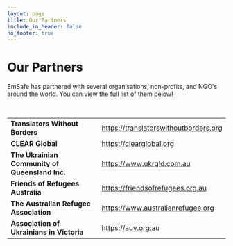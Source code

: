 ```yaml
---
layout: page
title: Our Partners
include_in_header: false
no_footer: true
---
```


# Our Partners
EmSafe has partnered with several organisations, non-profits, and NGO's around the world. You can view the full list of them below!

<br>

<table>
    <tr>
        <td><b>Translators Without Borders</b></td>
        <td><a href="https://translatorswithoutborders.org/" target="_blank">https://translatorswithoutborders.org</a></td>
    </tr>
    <tr>
        <td><b>CLEAR Global</b></td>
        <td><a href ="https://clearglobal.org/" target="_blank">https://clearglobal.org</a></td>
    </tr>
    <tr>
        <td><b>The Ukrainian Community of Queensland Inc.</b></td>
        <td><a href="https://www.ukrqld.com.au/" target="_blank">https://www.ukrqld.com.au</a></td>
    </tr>
    <tr>
        <td><b>Friends of Refugees Australia</b></td>
        <td><a href="https://friendsofrefugees.org.au/" target="_blank">https://friendsofrefugees.org.au</a></td>
    </tr>
    <tr>
        <td><b>The Australian Refugee Association</b></td>
        <td><a href="https://www.australianrefugee.org/" target="_blank">https://www.australianrefugee.org</a></td>
    </tr>  
    <tr>
        <td><b>Association of Ukrainians in Victoria</b></td>
        <td><a href="https://auv.org.au/" target="_blank">https://auv.org.au</a></td>
    </tr>    
</table>


<br>
<br>
<br>
<br>
<br>
<br>
<br>
<br>
<br>
<br>
<br>
<br>
<br>
<br>
<br>
<br>
<br>
<br>